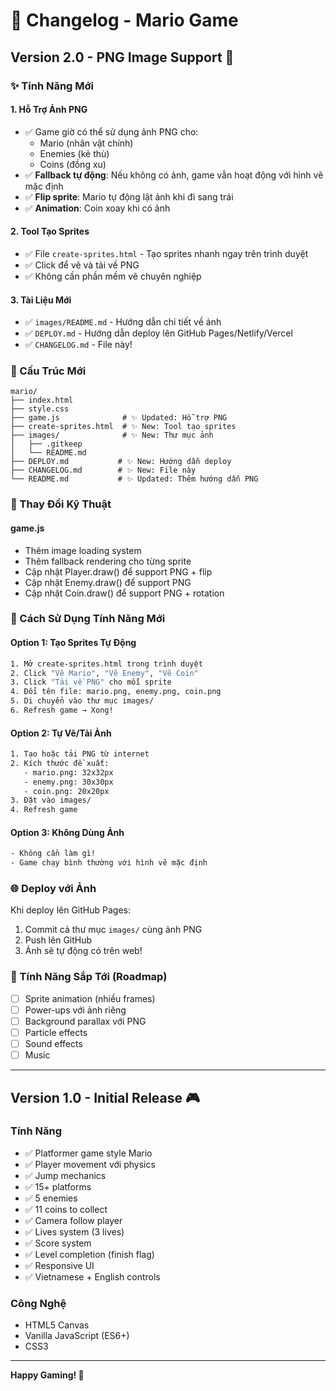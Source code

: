 # 📝 Changelog - Mario Game

## Version 2.0 - PNG Image Support 🎨

### ✨ Tính Năng Mới

#### 1. Hỗ Trợ Ảnh PNG
- ✅ Game giờ có thể sử dụng ảnh PNG cho:
  - Mario (nhân vật chính)
  - Enemies (kẻ thù)
  - Coins (đồng xu)
- ✅ **Fallback tự động**: Nếu không có ảnh, game vẫn hoạt động với hình vẽ mặc định
- ✅ **Flip sprite**: Mario tự động lật ảnh khi đi sang trái
- ✅ **Animation**: Coin xoay khi có ảnh

#### 2. Tool Tạo Sprites
- ✅ File `create-sprites.html` - Tạo sprites nhanh ngay trên trình duyệt
- ✅ Click để vẽ và tải về PNG
- ✅ Không cần phần mềm vẽ chuyên nghiệp

#### 3. Tài Liệu Mới
- ✅ `images/README.md` - Hướng dẫn chi tiết về ảnh
- ✅ `DEPLOY.md` - Hướng dẫn deploy lên GitHub Pages/Netlify/Vercel
- ✅ `CHANGELOG.md` - File này!

### 📂 Cấu Trúc Mới

```
mario/
├── index.html
├── style.css
├── game.js              # ✨ Updated: Hỗ trợ PNG
├── create-sprites.html  # ✨ New: Tool tạo sprites
├── images/              # ✨ New: Thư mục ảnh
│   ├── .gitkeep
│   └── README.md
├── DEPLOY.md           # ✨ New: Hướng dẫn deploy
├── CHANGELOG.md        # ✨ New: File này
└── README.md           # ✨ Updated: Thêm hướng dẫn PNG
```

### 🔧 Thay Đổi Kỹ Thuật

#### game.js
- Thêm image loading system
- Thêm fallback rendering cho từng sprite
- Cập nhật Player.draw() để support PNG + flip
- Cập nhật Enemy.draw() để support PNG
- Cập nhật Coin.draw() để support PNG + rotation

### 📖 Cách Sử Dụng Tính Năng Mới

#### Option 1: Tạo Sprites Tự Động
```bash
1. Mở create-sprites.html trong trình duyệt
2. Click "Vẽ Mario", "Vẽ Enemy", "Vẽ Coin"
3. Click "Tải về PNG" cho mỗi sprite
4. Đổi tên file: mario.png, enemy.png, coin.png
5. Di chuyển vào thư mục images/
6. Refresh game → Xong!
```

#### Option 2: Tự Vẽ/Tải Ảnh
```bash
1. Tạo hoặc tải PNG từ internet
2. Kích thước đề xuất:
   - mario.png: 32x32px
   - enemy.png: 30x30px
   - coin.png: 20x20px
3. Đặt vào images/
4. Refresh game
```

#### Option 3: Không Dùng Ảnh
```bash
- Không cần làm gì!
- Game chạy bình thường với hình vẽ mặc định
```

### 🌐 Deploy với Ảnh

Khi deploy lên GitHub Pages:
1. Commit cả thư mục `images/` cùng ảnh PNG
2. Push lên GitHub
3. Ảnh sẽ tự động có trên web!

### 🎯 Tính Năng Sắp Tới (Roadmap)

- [ ] Sprite animation (nhiều frames)
- [ ] Power-ups với ảnh riêng
- [ ] Background parallax với PNG
- [ ] Particle effects
- [ ] Sound effects
- [ ] Music

---

## Version 1.0 - Initial Release 🎮

### Tính Năng
- ✅ Platformer game style Mario
- ✅ Player movement với physics
- ✅ Jump mechanics
- ✅ 15+ platforms
- ✅ 5 enemies
- ✅ 11 coins to collect
- ✅ Camera follow player
- ✅ Lives system (3 lives)
- ✅ Score system
- ✅ Level completion (finish flag)
- ✅ Responsive UI
- ✅ Vietnamese + English controls

### Công Nghệ
- HTML5 Canvas
- Vanilla JavaScript (ES6+)
- CSS3

---

**Happy Gaming! 🎉**

